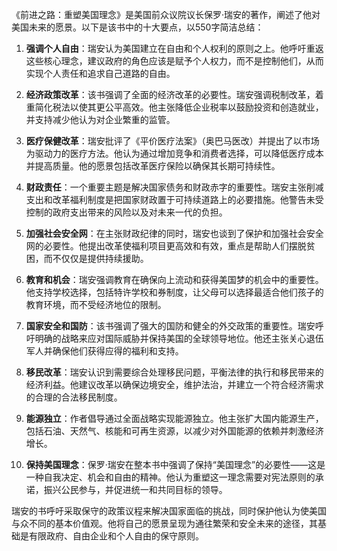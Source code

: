 《前进之路：重塑美国理念》是美国前众议院议长保罗·瑞安的著作，阐述了他对美国未来的愿景。以下是该书中的十大要点，以550字简洁总结：

1. **强调个人自由**：瑞安认为美国建立在自由和个人权利的原则之上。他呼吁重返这些核心理念，建议政府的角色应该是赋予个人权力，而不是控制他们，从而实现个人责任和追求自己道路的自由。

2. **经济政策改革**：该书强调了全面的经济改革的必要性。瑞安强调税制改革，着重简化税法以使其更公平高效。他主张降低企业税率以鼓励投资和创造就业，并支持减少他认为对企业繁重的监管。

3. **医疗保健改革**：瑞安批评了《平价医疗法案》（奥巴马医改）并提出了以市场为驱动力的医疗方法。他认为通过增加竞争和消费者选择，可以降低医疗成本并提高质量。他的愿景包括改革医疗保险以确保其长期可持续性。

4. **财政责任**：一个重要主题是解决国家债务和财政赤字的重要性。瑞安主张削减支出和改革福利制度是把国家财政置于可持续道路上的必要措施。他警告未受控制的政府支出带来的风险以及对未来一代的负担。

5. **加强社会安全网**：在主张财政纪律的同时，瑞安也谈到了保护和加强社会安全网的必要性。他提出改革使福利项目更高效和有效，重点是帮助人们摆脱贫困，而不仅仅是提供持续援助。

6. **教育和机会**：瑞安强调教育在确保向上流动和获得美国梦的机会中的重要性。他支持学校选择，包括特许学校和券制度，让父母可以选择最适合他们孩子的教育环境，而不受经济地位的限制。

7. **国家安全和国防**：该书强调了强大的国防和健全的外交政策的重要性。瑞安呼吁明确的战略来应对国际威胁并保持美国的全球领导地位。他还主张关心退伍军人并确保他们获得应得的福利和支持。

8. **移民改革**：瑞安认识到需要综合处理移民问题，平衡法律的执行和移民带来的经济利益。他建议改革以确保边境安全，维护法治，并建立一个符合经济需求的合理的合法移民制度。

9. **能源独立**：作者倡导通过全面战略实现能源独立。他主张扩大国内能源生产，包括石油、天然气、核能和可再生资源，以减少对外国能源的依赖并刺激经济增长。

10. **保持美国理念**：保罗·瑞安在整本书中强调了保持“美国理念”的必要性——这是一种自我决定、机会和自由的精神。他认为重塑这一理念需要对宪法原则的承诺，振兴公民参与，并促进统一和共同目标的领导。

瑞安的书呼吁采取保守的政策议程来解决国家面临的挑战，同时保护他认为使美国与众不同的基本价值观。他将自己的愿景呈现为通往繁荣和安全未来的途径，其基础是有限政府、自由企业和个人自由的保守原则。